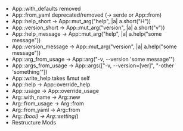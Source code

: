 * App::with_defaults removed
* App::from_yaml deprecated/removed (-> serde or App::from)
* App::help_short -> App::mut_arg("help", |a| a.short("H"))
* App::version_short -> App::mut_arg("version", |a| a.short("v"))
* App::help_message -> App::mut_arg("help", |a| a.help("some message"))
* App::version_message -> App::mut_arg("version", |a| a.help("some message"))
* App::arg_from_usage -> App::arg("-v, --version 'some message'")
* App::args_from_usage -> App::args(["-v, --version=[ver]", "-other 'something'"])
* App::write_help takes &mut self
* App::help -> App::override_help
* App::usage -> App::override_usage
* Arg::with_name -> Arg::new
* Arg::from_usage -> Arg::from
* Arg::from_yaml -> Arg::from
* Arg::*(bool) -> Arg::setting(*)
* Restructure Mods
